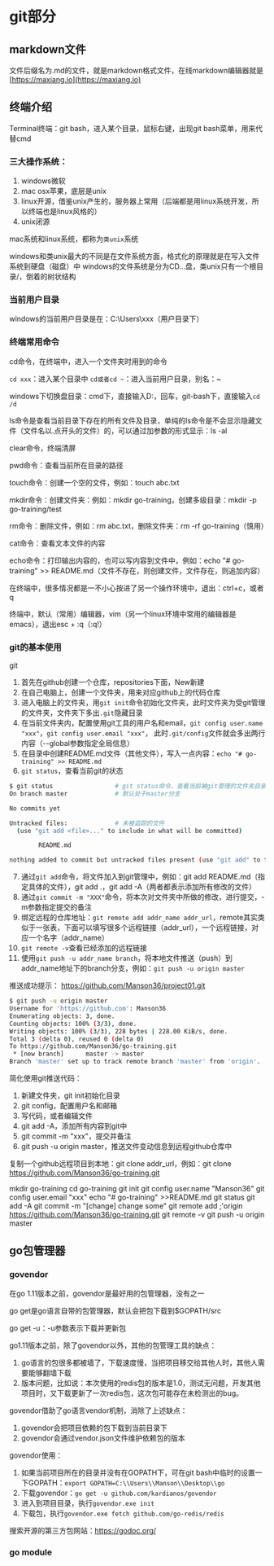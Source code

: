 # git部分

## markdown文件
文件后缀名为.md的文件，就是markdown格式文件，在线markdown编辑器就是 [https://maxiang.io](https://maxiang.io)

## 终端介绍

Terminal终端：git bash，进入某个目录，鼠标右键，出现git bash菜单，用来代替cmd

### 三大操作系统：
1. windows微软
2. mac osx苹果，底层是unix
3. linux开源，借鉴unix产生的，服务器上常用（后端都是用linux系统开发，所以终端也是linux风格的）
4. unix闭源

mac系统和linux系统，都称为`类unix`系统

windows和类unix最大的不同是在文件系统方面，格式化的原理就是在写入文件系统到硬盘（磁盘）中
windows的文件系统是分为CD...盘，类unix只有一个根目录/，倒着的树状结构

### 当前用户目录

windows的当前用户目录是在：C:\Users\xxx（用户目录下）

### 终端常用命令

cd命令，在终端中，进入一个文件夹时用到的命令

`cd xxx`：进入某个目录中
`cd或者cd ~`：进入当前用户目录，别名：~

windows下切换盘目录：cmd下，直接输入D:，回车，git-bash下，直接输入`cd /d`

ls命令是查看当前目录下存在的所有文件及目录，单纯的ls命令是不会显示隐藏文件（文件名以.点开头的文件）的，可以通过加参数的形式显示：ls -al

clear命令，终端清屏

pwd命令：查看当前所在目录的路径

touch命令：创建一个空的文件，例如：touch abc.txt

mkdir命令：创建文件夹：例如：mkdir go-training，创建多级目录：mkdir -p go-training/test

rm命令：删除文件，例如：rm abc.txt，删除文件夹：rm -rf go-training（慎用）

cat命令：查看文本文件的内容

echo命令：打印输出内容的，也可以写内容到文件中，例如：echo "# go-training" >> README.md（文件不存在，则创建文件，文件存在，则追加内容）

在终端中，很多情况都是一不小心按进了另一个操作环境中，退出：ctrl+c，或者q

终端中，默认（常用）编辑器，vim（另一个linux环境中常用的编辑器是emacs），退出esc + :q（:q!）

### git的基本使用
git
1. 首先在github创建一个仓库，repositories下面，New新建
2. 在自己电脑上，创建一个文件夹，用来对应github上的代码仓库
3. 进入电脑上的文件夹，用`git init`命令初始化文件夹，此时文件夹为受git管理的文件夹，文件夹下多出`.git`隐藏目录
4. 在当前文件夹内，配置使用git工具的用户名和email，`git config user.name "xxx"`，`git config user.email "xxx"`，
   此时`.git/config`文件就会多出两行内容（--global参数指定全局信息）
5. 在目录中创建README.md文件（其他文件），写入一点内容：`echo "# go-training" >> README.md`
6. `git status`，查看当前git的状态

```bash
$ git status                 # git status命令，查看当前被git管理的文件夹目录下的，文件变动情况
On branch master             # 默认处于master分支

No commits yet               

Untracked files:             # 未被追踪的文件
  (use "git add <file>..." to include in what will be committed)

        README.md

nothing added to commit but untracked files present (use "git add" to track)
```

7. 通过`git add`命令，将文件加入到git管理中，例如：git add README.md（指定具体的文件），git add .，git add -A（两者都表示添加所有修改的文件）
8. 通过`git commit -m "XXX"`命令，将本次对文件夹中所做的修改，进行提交，-m参数指定提交的备注
9. 绑定远程的仓库地址：`git remote add addr_name addr_url`，remote其实类似于一张表，下面可以填写很多个远程链接（addr_url），一个远程链接，对应一个名字（addr_name）
10. `git remote -v`查看已经添加的远程链接
11. 使用`git push -u addr_name branch`，将本地文件推送（push）到addr_name地址下的branch分支，例如：`git push -u origin master`

推送成功提示：
https://github.com/Manson36/project01.git

```bash
$ git push -u origin master
Username for 'https://github.com': Manson36
Enumerating objects: 3, done.
Counting objects: 100% (3/3), done.
Writing objects: 100% (3/3), 228 bytes | 228.00 KiB/s, done.
Total 3 (delta 0), reused 0 (delta 0)
To https://github.com/Manson36/go-training.git
 * [new branch]      master -> master
Branch 'master' set up to track remote branch 'master' from 'origin'.
```

简化使用git推送代码：

1. 新建文件夹，git init初始化目录
2. git config，配置用户名和邮箱
3. 写代码，或者编辑文件
4. git add -A，添加所有内容到git中
5. git commit -m "xxx"，提交并备注
6. git push -u origin master，推送文件变动信息到远程github仓库中

复制一个github远程项目到本地：git clone addr_url，例如：git clone https://github.com/Manson36/go-training.git

mkdir go-training
cd go-training
git init
git config user.name "Manson36"
git config user.email "xxx"
echo "# go-training" >>README.md
git status
git add -A
git commit -m "[change] change some"
git remote add ;'origin https://github.com/Manson36/go-training.git
git remote -v
git push -u origin master

## go包管理器

### govendor

在go 1.11版本之前，govendor是最好用的包管理器，没有之一

go get是go语言自带的包管理器，默认会把包下载到$GOPATH/src

go get -u：-u参数表示下载并更新包

go1.11版本之前，除了govendor以外，其他的包管理工具的缺点：

1. go语言的包很多都被墙了，下载速度慢，当把项目移交给其他人时，其他人需要能够翻墙下载
2. 版本问题，比如说：本次使用的redis包的版本是1.0，测试无问题，开发其他项目时，又下载更新了一次redis包，这次包可能存在未检测出的bug。

govendor借助了go语言vendor机制，消除了上述缺点：
1. govendor会把项目依赖的包下载到当前目录下
2. govendor会通过vendor.json文件维护依赖包的版本

govendor使用：
1. 如果当前项目所在的目录并没有在GOPATH下，可在git bash中临时的设置一下GOPATH：`export GOPATH=C:\\Users\\Manson\\Desktop\\go`
1. 下载govendor：`go get -u github.com/kardianos/govendor`
2. 进入到项目目录，执行`govendor.exe init`
3. 下载包，执行`govendor.exe fetch github.com/go-redis/redis`

搜索开源的第三方包网站：https://godoc.org/

### go module